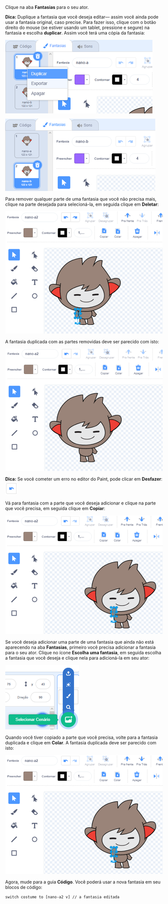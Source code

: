 Clique na aba **Fantasias** para o seu ator.

**Dica:** Duplique a fantasia que você deseja editar— assim você ainda pode usar a fantasia original, caso precise. Para fazer isso, clique com o botão direito do mouse (se estiver usando um tablet, pressione e segure) na fantasia e escolha **duplicar**. Assim você terá uma cópia da fantasia:

![Opção 'duplicar' destacada no menu.](images/nano-duplicate-costume.png)

![Fantasia duplicada está localizada logo abaixo da fantasia original na aba Fantasias.](images/nano-a2-costume.png)

Para remover qualquer parte de uma fantasia que você não precisa mais, clique na parte desejada para selecioná-la, em seguida clique em **Deletar**:

![Fantasia nano-a2 com um braço selecionado.](images/nano-arm-selected.png)

A fantasia duplicada com as partes removidas deve ser parecido com isto:

![Fantasia nano-a2 com o braço deletado.](images/nano-arm-deleted.png)

**Dica:** Se você cometer um erro no editor do Paint, pode clicar em **Desfazer**: ![Icone 'desfazer'.](images/nano-undo.png)

Vá para fantasia com a parte que você deseja adicionar e clique na parte que você precisa, em seguida clique em **Copiar**:

![Fantasia nano-c com um braço selecionado.](images/nano-c-arm-selected.png)

Se você deseja adicionar uma parte de uma fantasia que ainda não está aparecendo na aba **Fantasias**, primeiro você precisa adicionar a fantasia para o seu ator. Clique no ícone **Escolha uma fantasia**, em seguida escolha a fantasia que você deseja e clique nela para adicioná-la em seu ator:

![Icone 'Escolha uma fantasia' destacado.](images/choose-a-costume.png)

Quando você tiver copiado a parte que você precisa, volte para a fantasia duplicada e clique em **Colar**. A fantasia duplicada deve ser parecido com isto:

![Fantasia nano-a2 com o braço da fantasia nano-c.](images/nano-a2-new-arm.png)

Agora, mude para a guia **Código**. Você poderá usar a nova fantasia em seu blocos de código:

```blocks3
switch costume to [nano-a2 v] // a fantasia editada
```
